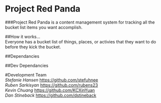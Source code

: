 # Project Red Panda

###Project Red Panda is a content management system for tracking all the bucket list items you want accomplish.  

##How it works...  
Everyone has a bucket list of things, places, or activies that they want to do before they kick the bucket.


##Dependancies  

##Dev Dependancies  

#Development Team  
*Stefanie Hansen* <https://github.com/stefuhnee>  
*Ruben Sarkisyan* <https://github.com/rubens23>  
*Kevin Chuang* <https://github.com/KCXinYuan>  
*Dan Stineback* <https://github.com/dstineback>
